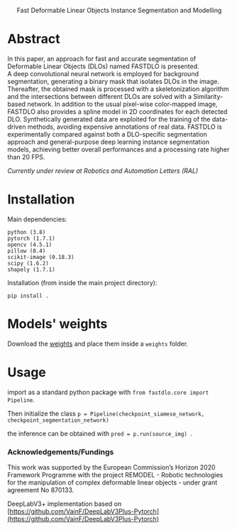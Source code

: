 
<div align="center">
<p> Fast Deformable Linear Objects Instance Segmentation and Modelling </p>
</div>

# Abstract
In this paper, an approach for fast and accurate segmentation of Deformable Linear Objects (DLOs) named FASTDLO is presented.  
A deep convolutional neural network is employed for background segmentation, generating a binary mask that isolates DLOs in the image. Thereafter, the obtained mask is processed with a skeletonization algorithm and the intersections between different DLOs are solved with a Similarity-based network. In addition to the usual pixel-wise color-mapped image, FASTDLO also provides a spline model in 2D coordinates for each detected DLO. Synthetically generated data are exploited for the training of the data-driven methods, avoiding expensive annotations of real data. FASTDLO is experimentally compared against both a DLO-specific segmentation approach and general-purpose deep learning instance segmentation models, achieving better overall performances and a processing rate higher than 20 FPS. 

*Currently under review at Robotics and Automation Letters (RAL)*


# Installation

Main dependencies:

```
python (3.8)
pytorch (1.7.1)
opencv (4.5.1)
pillow (8.4)
scikit-image (0.18.3)
scipy (1.6.2)
shapely (1.7.1)
```

Installation (from inside the main project directory):
```
pip install .
```

# Models' weights

Download the [weights](https://drive.google.com/file/d/1_50g28B78R01ZW4_v4Gc6baQyiG-1pVE/view?usp=sharing) and place them inside a ```weights``` folder.


# Usage

import as a standard python package with ```from fastdlo.core import Pipeline```.

Then initialize the class ``` p = Pipeline(checkpoint_siamese_network, checkpoint_segmentation_network) ```

the inference can be obtained with ```pred = p.run(source_img) ```.


### Acknowledgements/Fundings
This work was supported by the European Commission’s Horizon 2020 Framework
Programme with the project REMODEL - Robotic technologies for the manipulation of complex deformable linear objects - under grant agreement No 870133.

  
DeepLabV3+ implementation based on [https://github.com/VainF/DeepLabV3Plus-Pytorch](https://github.com/VainF/DeepLabV3Plus-Pytorch)



